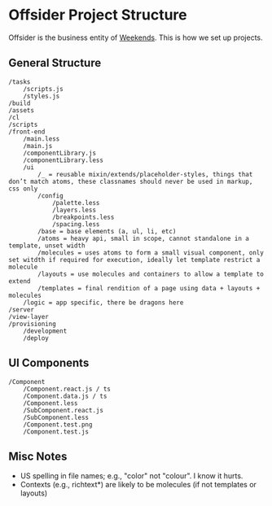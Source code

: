 # Offsider Project Structure

Offsider is the business entity of [Weekends](http://weekends.ws). This is how we set up projects.  

## General Structure

```
/tasks
	/scripts.js
	/styles.js
/build
/assets
/cl
/scripts
/front-end
	/main.less
	/main.js
	/componentLibrary.js
	/componentLibrary.less
	/ui
		/_ = reusable mixin/extends/placeholder-styles, things that don’t match atoms, these classnames should never be used in markup, css only
		/config
			/palette.less
			/layers.less
			/breakpoints.less
			/spacing.less
		/base = base elements (a, ul, li, etc)
		/atoms = heavy api, small in scope, cannot standalone in a template, unset width
		/molecules = uses atoms to form a small visual component, only set witdth if required for execution, ideally let template restrict a molecule
		/layouts = use molecules and containers to allow a template to extend
		/templates = final rendition of a page using data + layouts + molecules
	/logic = app specific, there be dragons here
/server
/view-layer
/provisioning
	/development
	/deploy
```

## UI Components
```
/Component
	/Component.react.js / ts
	/Component.data.js / ts
	/Component.less
	/SubComponent.react.js
	/SubComponent.less
	/Component.test.png
	/Component.test.js
```


## Misc Notes
- US spelling in file names; e.g., "color" not "colour". I know it hurts. 
- Contexts (e.g., richtext*) are likely to be molecules (if not templates or layouts)
